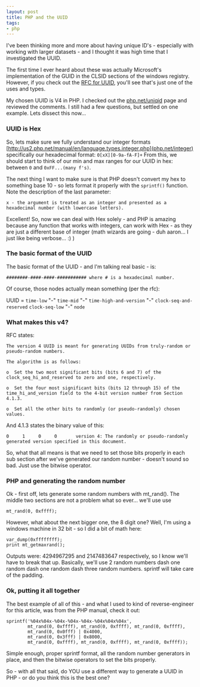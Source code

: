```yaml
---
layout: post
title: PHP and the UUID
tags:
- php
---
```

I've been thinking more and more about having unique ID's - especially with working with larger datasets - and I thought it was high time that I investigated the UUID.

The first time I ever heard about these was actually Microsoft's implementation of the GUID in the CLSID sections of the windows registry.  However, if you check out the [RFC for UUID](http://tools.ietf.org/html/rfc4122), you'll see that's just one of the uses and types.

My chosen UUID is V4 in PHP.  I checked out the [php.net/uniqid](http://php.net/uniqid) page and reviewed the comments.  I still had a few questions, but settled on one example.  Lets dissect this now...

### UUID is Hex

So, lets make sure we fully understand our integer formats [http://us2.php.net/manual/en/language.types.integer.php](php.net/integer) specifically our hexadecimal format: `0[xX][0-9a-fA-F]+`  From this, we should start to think of our min and max ranges for our UUID in hex: between `0` and `0xFF...(many f's)`.

The next thing I want to make sure is that PHP doesn't convert my hex to something base 10 - so lets format it properly with the `sprintf()` function.  Note the description of the last parameter:

    x - the argument is treated as an integer and presented as a hexadecimal number (with lowercase letters).

Excellent!  So, now we can deal with Hex solely - and PHP is amazing because any function that works with integers, can work with Hex - as they are just a different base of integer (math wizards are going - duh aaron... I just like being verbose... :) )

### The basic format of the UUID

The basic format of the UUID - and I'm talking real basic - is:

    ########-####-####-########### where # is a hexadecimal number.

Of course, those nodes actually mean something (per the rfc):

UUID = `time-low` "-" `time-mid` "-" `time-high-and-version` "-" `clock-seq-and-reserved` `clock-seq-low` "-" `node`

### What makes this v4?

RFC states:

    The version 4 UUID is meant for generating UUIDs from truly-random or pseudo-random numbers.

    The algorithm is as follows:
    
    o  Set the two most significant bits (bits 6 and 7) of the clock_seq_hi_and_reserved to zero and one, respectively.
    
    o  Set the four most significant bits (bits 12 through 15) of the time_hi_and_version field to the 4-bit version number from Section 4.1.3.
    
    o  Set all the other bits to randomly (or pseudo-randomly) chosen values.

And 4.1.3 states the binary value of this:

    0     1     0     0       version 4: The randomly or pseudo-randomly generated version specified in this document.

So, what that all means is that we need to set those bits properly in each sub section after we've generated our random number - doesn't sound so bad.  Just use the bitwise operator.

### PHP and generating the random number

Ok - first off, lets generate some random numbers with mt_rand().  The middle two sections are not a problem what so ever... we'll use use

    mt_rand(0, 0xffff);

However, what about the next bigger one, the 8 digit one?  Well, I'm using a windows machine in 32 bit - so I did a bit of math here:

```php?start_inline=1
var_dump(0xffffffff);
print mt_getmaxrand();
```
    
Outputs were: 4294967295 and 2147483647 respectively, so I know we'll have to break that up.  Basically, we'll use 2 random numbers dash one random dash one random dash three random numbers.  sprintf will take care of the padding.

### Ok, putting it all together

The best example of all of this - and what I used to kind of reverse-engineer for this article, was from the PHP manual, check it out:

```php?start_inline=1
sprintf('%04x%04x-%04x-%04x-%04x-%04x%04x%04x',
        mt_rand(0, 0xffff), mt_rand(0, 0xffff), mt_rand(0, 0xffff),
        mt_rand(0, 0x0fff) | 0x4000,
        mt_rand(0, 0x3fff) | 0x8000,
        mt_rand(0, 0xffff), mt_rand(0, 0xffff), mt_rand(0, 0xffff));
```

Simple enough, proper sprintf format, all the random number generators in place, and then the bitwise operators to set the bits properly.

So - with all that said, do YOU use a different way to generate a UUID in PHP - or do you think this is the best one?
